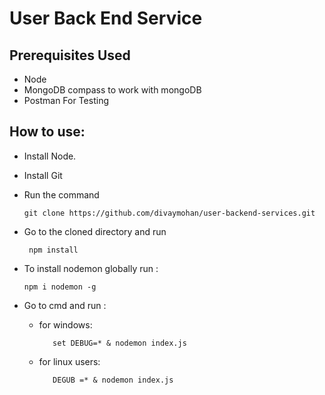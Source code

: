 # User Back End Service

## Prerequisites Used
  * Node
  * MongoDB compass to work with mongoDB
  * Postman For Testing

## How to use:
  * Install Node.
  * Install Git
  * Run the command 
     
     ``` git clone https://github.com/divaymohan/user-backend-services.git ```

  * Go to the cloned directory and run
    
         npm install 

 * To install nodemon globally run :

       npm i nodemon -g

 * Go to cmd and run :
    * for windows:

             set DEBUG=* & nodemon index.js
    * for linux users:
        
             DEGUB =* & nodemon index.js
            

